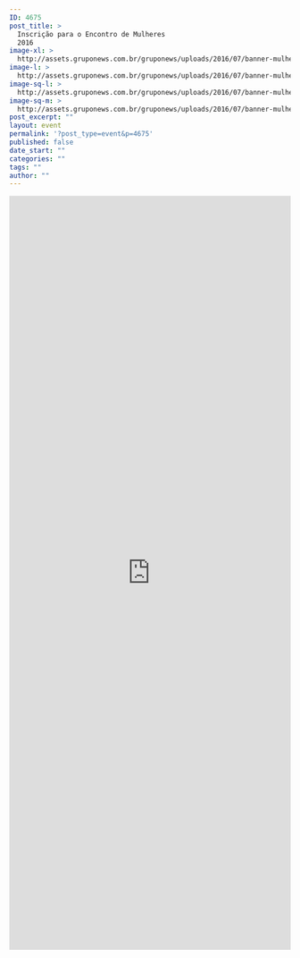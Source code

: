 ```yaml
---
ID: 4675
post_title: >
  Inscrição para o Encontro de Mulheres
  2016
image-xl: >
  http://assets.gruponews.com.br/gruponews/uploads/2016/07/banner-mulheres.jpg
image-l: >
  http://assets.gruponews.com.br/gruponews/uploads/2016/07/banner-mulheres.jpg
image-sq-l: >
  http://assets.gruponews.com.br/gruponews/uploads/2016/07/banner-mulheres.jpg
image-sq-m: >
  http://assets.gruponews.com.br/gruponews/uploads/2016/07/banner-mulheres-720x353.jpg
post_excerpt: ""
layout: event
permalink: '?post_type=event&p=4675'
published: false
date_start: ""
categories: ""
tags: ""
author: ""
---
```

<iframe src="https://goo.gl/forms/1dd8zyKzyZgCuqe03" width="100%" height="1350px" frameborder="0" marginwidth="0" marginheight="0">Carregando…</iframe>